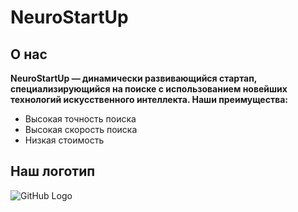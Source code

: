 #  NeuroStartUp

## О нас

**NeuroStartUp — динамически развивающийся стартап, специализирующийся на поиске с использованием новейших технологий искусственного интеллекта. Наши преимущества:**
* Высокая точность поиска
* Высокая скорость поиска
* Низкая стоимость 

## Наш логотип 
![GitHub Logo](https://camo.githubusercontent.com/c6727c717cad1e4820481abb87524f90782445c5/68747470733a2f2f692e696d6775722e636f6d2f495a4f525769492e706e67)


